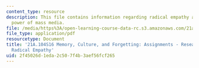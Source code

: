 ```yaml
---
content_type: resource
description: This file contains information regarding radical empathy and the transferential
  power of mass media.
file: /media/https%3A/open-learning-course-data-rc.s3.amazonaws.com/21a-104-memory-culture-forgetting-spring-2016/2f45026d1eda2c507f4b3aef56fcf265_MIT21A_104S16_RadiclEmpthy.pdf
file_type: application/pdf
resourcetype: Document
title: '21A.104S16 Memory, Culture, and Forgetting: Assignments - Research Paper:
  Radical Empathy'
uid: 2f45026d-1eda-2c50-7f4b-3aef56fcf265
---
```

